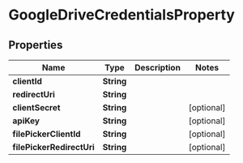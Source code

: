 

# GoogleDriveCredentialsProperty


## Properties

| Name | Type | Description | Notes |
|------------ | ------------- | ------------- | -------------|
|**clientId** | **String** |  |  |
|**redirectUri** | **String** |  |  |
|**clientSecret** | **String** |  |  [optional] |
|**apiKey** | **String** |  |  [optional] |
|**filePickerClientId** | **String** |  |  [optional] |
|**filePickerRedirectUri** | **String** |  |  [optional] |



